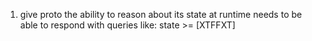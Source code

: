 1. give proto the ability to reason about its state at runtime
	needs to be able to respond with queries like: state >= [XTFFXT]